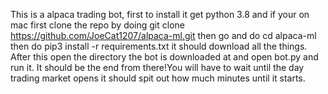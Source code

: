 
This is a alpaca trading bot, first to install it get python 3.8 and if your on mac first clone the repo by doing git clone https://github.com/JoeCat1207/alpaca-ml.git then go and do cd alpaca-ml then do pip3 install -r requirements.txt it should download all the things. After this open the directory the bot is downloaded at and open bot.py and run it. It should be the end from there!You will have to wait until the day trading market opens it should spit out how much minutes until it starts.
